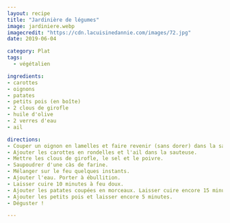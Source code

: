 ```yaml
---
layout: recipe
title: "Jardinière de légumes"
image: jardiniere.webp
imagecredit: "https://cdn.lacuisinedannie.com/images/72.jpg"
date: 2019-06-04

category: Plat
tags:
  - végétalien

ingredients:
- carottes
- oignons
- patates
- petits pois (en boîte)
- 2 clous de girofle
- huile d'olive
- 2 verres d'eau
- ail

directions:
- Couper un oignon en lamelles et faire revenir (sans dorer) dans la sauteuse avec de l'huile.
- Ajouter les carottes en rondelles et l'ail dans la sauteuse.
- Mettre les clous de girofle, le sel et le poivre.
- Saupoudrer d'une càs de farine.
- Mélanger sur le feu quelques instants.
- Ajouter l'eau. Porter à ébullition.
- Laisser cuire 10 minutes à feu doux.
- Ajouter les patates coupées en morceaux. Laisser cuire encore 15 minutes à feu doux.
- Ajouter les petits pois et laisser encore 5 minutes.
- Déguster !

---
```

